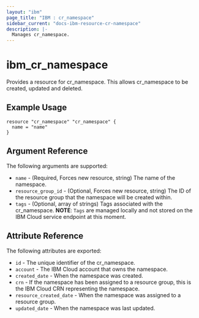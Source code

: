 ```yaml
---
layout: "ibm"
page_title: "IBM : cr_namespace"
sidebar_current: "docs-ibm-resource-cr-namespace"
description: |-
  Manages cr_namespace.
---
```


# ibm\_cr_namespace

Provides a resource for cr_namespace. This allows cr_namespace to be created, updated and deleted.

## Example Usage

```hcl
resource "cr_namespace" "cr_namespace" {
  name = "name"
}
```

## Argument Reference

The following arguments are supported:

* `name` - (Required, Forces new resource, string) The name of the namespace.
* `resource_group_id` - (Optional, Forces new resource, string) The ID of the resource group that the namespace will be created within.
* `tags` - (Optional, array of strings) Tags associated with the cr_namespace.
  **NOTE**: `Tags` are managed locally and not stored on the IBM Cloud service endpoint at this moment.

## Attribute Reference

The following attributes are exported:

* `id` - The unique identifier of the cr_namespace.
* `account` - The IBM Cloud account that owns the namespace.
* `created_date` - When the namespace was created.
* `crn` - If the namespace has been assigned to a resource group, this is the IBM Cloud CRN representing the namespace.
* `resource_created_date` - When the namespace was assigned to a resource group.
* `updated_date` - When the namespace was last updated.
